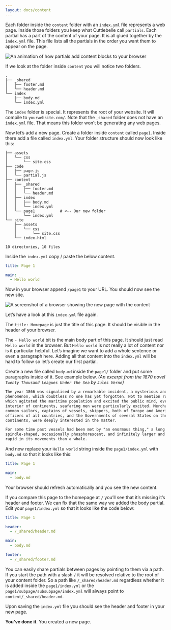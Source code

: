 ```yaml
---
layout: docs/content
---
```


Each folder inside the `content` folder with an `index.yml` file represents a web page. Inside those folders you keep what Cuttlebelle call `partials`.
Each partial has a part of the content of your page. It is all glued together by the `index.yml` file. This file lists all the partials in the order you want
them to appear on the page.

![An animation of how partials add content blocks to your browser](/assets/img/filesystem.gif)

If we look at the folder inside `content` you will notice two folders.

```shell
.
├── _shared
│   ├── footer.md
│   └── header.md
└── index
    ├── body.md
    └── index.yml
```

The `index` folder is special. It represents the root of your website. It will compile to `yourwebsite.com/`.
Note that the `_shared` folder does not have an `index.yml` file. That means this folder won’t be generating any web pages.

Now let’s add a new page. Create a folder inside `content` called `page1`. Inside there add a file called `index.yml`.
Your folder structure should now look like this:

```shell
├── assets
│   └── css
│       └── site.css
├── code
│   ├── page.js
│   └── partial.js
├── content
│   ├── _shared
│   │   ├── footer.md
│   │   └── header.md
│   ├── index
│   │   ├── body.md
│   │   └── index.yml
│   └── page1           # <-- Our new folder
│       └── index.yml
└── site
    ├── assets
    │   └── css
    │       └── site.css
    └── index.html

10 directories, 10 files
```

Inside the `index.yml` copy / paste the below content.

```yaml
title: Page 1

main:
  - Hello world
```

Now in your browser append `/page1` to your URL. You should now see the new site.

![A screenshot of a browser showing the new page with the content](/assets/img/new-website-page.jpg)

Let’s have a look at this `index.yml` file again.

The `title: Homepage` is just the title of this page. It should be visible in the header of your browser.

The `- Hello world` bit is the main body part of this page. It should just read `Hello world` in the browser.
But `Hello world` is not really a lot of content nor is it particular helpful.
Let’s imagine we want to add a whole sentence or even a paragraph here. Adding all that content into the `index.yml` will be hard to follow so let’s create
our first partial.

Create a new file called `body.md` inside the `page1/` folder and put some paragraphs inside of it. See example below.
_(An excerpt from the 1870 novel `Twenty Thousand Leagues Under the Sea` by `Jules Verne`)_

```markdown
The year 1866 was signalised by a remarkable incident, a mysterious and puzzling
phenomenon, which doubtless no one has yet forgotten. Not to mention rumours
which agitated the maritime population and excited the public mind, even in the
interior of continents, seafaring men were particularly excited. Merchants,
common sailors, captains of vessels, skippers, both of Europe and America, naval
officers of all countries, and the Governments of several States on the two
continents, were deeply interested in the matter.

For some time past vessels had been met by "an enormous thing," a long object,
spindle-shaped, occasionally phosphorescent, and infinitely larger and more
rapid in its movements than a whale.
```

And now replace your `Hello world` string inside the `page1/index.yml` with `body.md` so that it looks like this:

```yaml
title: Page 1

main:
  - body.md
```

Your browser should refresh automatically and you see the new content.

If you compare this page to the homepage at `/` you’ll see that it’s missing it’s header and footer. We can fix that the same way we added the body partial.
Edit your `page1/index.yml` so that it looks like the code below:

```yaml
title: Page 1

header:
  - /_shared/header.md

main:
  - body.md

footer:
  - /_shared/footer.md
```

You can easily share partials between pages by pointing to them via a path. If you start the path with a slash `/` it will be resolved relative to the root
of your content folder. So a path like `/_shared/header.md` regardless whether it is added inside the `page1/index.yml` or the
`page1/subpage/subsubpage/index.yml` will always point to `content/_shared/header.md`.

Upon saving the `index.yml` file you should see the header and footer in your new page.

**You’ve done it**. You created a new page.
